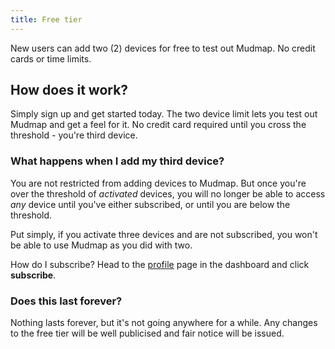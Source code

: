 ```yaml
---
title: Free tier
---
```


New users can add two (2) devices for free to test out Mudmap. No credit 
cards or time limits.

## How does it work?

Simply sign up and get started today. The two device limit lets you test 
out Mudmap and get a feel for it. No credit card required until you 
cross the threshold - you're third device.

### What happens when I add my third device?

You are not restricted from adding devices to Mudmap. But once you're over 
the threshold of *activated* devices, you will no longer be able to access 
*any* device until you've either subscribed, or until you are below the 
threshold.

Put simply, if you activate three devices and are not subscribed, you won't 
be able to use Mudmap as you did with two.

How do I subscribe? Head to the [profile] page in the dashboard and click 
**subscribe**. 

### Does this last forever?

Nothing lasts forever, but it's not going anywhere for a while. Any changes 
to the free tier will be well publicised and fair notice will be issued. 

[profile]: https://dashboard.mudmap.io/dashboard/profile
